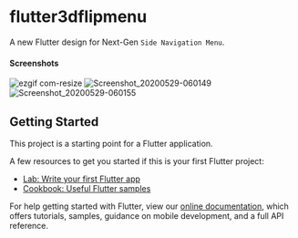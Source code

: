 # flutter3dflipmenu

A new Flutter design for Next-Gen `Side Navigation Menu`.

#### Screenshots
![ezgif com-resize](https://user-images.githubusercontent.com/37204706/83208955-b00ad680-a174-11ea-86dd-2f3b76d1af6e.gif)
![Screenshot_20200529-060149](https://user-images.githubusercontent.com/37204706/83208965-b26d3080-a174-11ea-8b8f-8b2eb4ac07a8.jpg)
![Screenshot_20200529-060155](https://user-images.githubusercontent.com/37204706/83208968-b26d3080-a174-11ea-880c-431d66ece2d5.jpg)


## Getting Started

This project is a starting point for a Flutter application.

A few resources to get you started if this is your first Flutter project:

- [Lab: Write your first Flutter app](https://flutter.dev/docs/get-started/codelab)
- [Cookbook: Useful Flutter samples](https://flutter.dev/docs/cookbook)

For help getting started with Flutter, view our
[online documentation](https://flutter.dev/docs), which offers tutorials,
samples, guidance on mobile development, and a full API reference.
